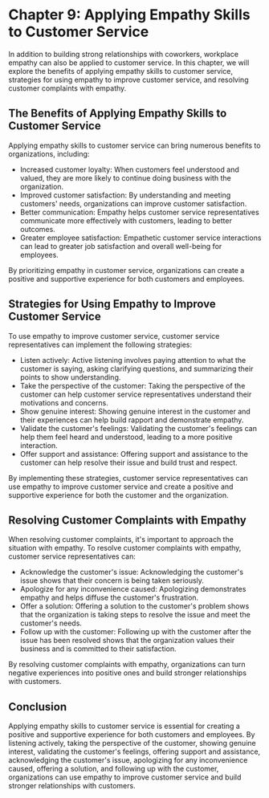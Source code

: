Chapter 9: Applying Empathy Skills to Customer Service
======================================================

In addition to building strong relationships with coworkers, workplace empathy can also be applied to customer service. In this chapter, we will explore the benefits of applying empathy skills to customer service, strategies for using empathy to improve customer service, and resolving customer complaints with empathy.

The Benefits of Applying Empathy Skills to Customer Service
-----------------------------------------------------------

Applying empathy skills to customer service can bring numerous benefits to organizations, including:

* Increased customer loyalty: When customers feel understood and valued, they are more likely to continue doing business with the organization.
* Improved customer satisfaction: By understanding and meeting customers' needs, organizations can improve customer satisfaction.
* Better communication: Empathy helps customer service representatives communicate more effectively with customers, leading to better outcomes.
* Greater employee satisfaction: Empathetic customer service interactions can lead to greater job satisfaction and overall well-being for employees.

By prioritizing empathy in customer service, organizations can create a positive and supportive experience for both customers and employees.

Strategies for Using Empathy to Improve Customer Service
--------------------------------------------------------

To use empathy to improve customer service, customer service representatives can implement the following strategies:

* Listen actively: Active listening involves paying attention to what the customer is saying, asking clarifying questions, and summarizing their points to show understanding.
* Take the perspective of the customer: Taking the perspective of the customer can help customer service representatives understand their motivations and concerns.
* Show genuine interest: Showing genuine interest in the customer and their experiences can help build rapport and demonstrate empathy.
* Validate the customer's feelings: Validating the customer's feelings can help them feel heard and understood, leading to a more positive interaction.
* Offer support and assistance: Offering support and assistance to the customer can help resolve their issue and build trust and respect.

By implementing these strategies, customer service representatives can use empathy to improve customer service and create a positive and supportive experience for both the customer and the organization.

Resolving Customer Complaints with Empathy
------------------------------------------

When resolving customer complaints, it's important to approach the situation with empathy. To resolve customer complaints with empathy, customer service representatives can:

* Acknowledge the customer's issue: Acknowledging the customer's issue shows that their concern is being taken seriously.
* Apologize for any inconvenience caused: Apologizing demonstrates empathy and helps diffuse the customer's frustration.
* Offer a solution: Offering a solution to the customer's problem shows that the organization is taking steps to resolve the issue and meet the customer's needs.
* Follow up with the customer: Following up with the customer after the issue has been resolved shows that the organization values their business and is committed to their satisfaction.

By resolving customer complaints with empathy, organizations can turn negative experiences into positive ones and build stronger relationships with customers.

Conclusion
----------

Applying empathy skills to customer service is essential for creating a positive and supportive experience for both customers and employees. By listening actively, taking the perspective of the customer, showing genuine interest, validating the customer's feelings, offering support and assistance, acknowledging the customer's issue, apologizing for any inconvenience caused, offering a solution, and following up with the customer, organizations can use empathy to improve customer service and build stronger relationships with customers.


